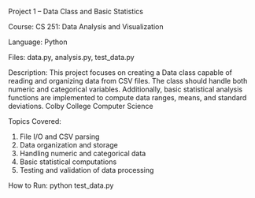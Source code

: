 Project 1 – Data Class and Basic Statistics

Course: CS 251: Data Analysis and Visualization

Language: Python

Files: data.py, analysis.py, test_data.py

Description:
This project focuses on creating a Data class capable of reading and organizing data from CSV files. The class should handle both numeric and categorical variables. Additionally, basic statistical analysis functions are implemented to compute data ranges, means, and standard deviations.​
Colby College Computer Science

Topics Covered:
1. File I/O and CSV parsing
2. Data organization and storage
3. Handling numeric and categorical data
4. Basic statistical computations
5. Testing and validation of data processing​

How to Run:
python test_data.py
